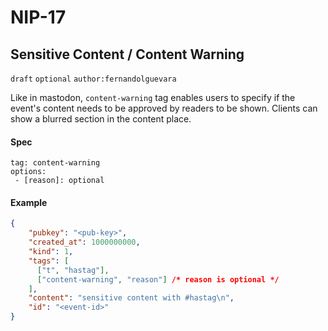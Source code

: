 NIP-17
======

Sensitive Content / Content Warning
-----------------------------------

`draft` `optional` `author:fernandolguevara`

Like in mastodon, `content-warning` tag enables users to specify if the event's content needs to be approved by readers to be shown.
Clients can show a blurred section in the content place.

#### Spec

```
tag: content-warning
options:
 - [reason]: optional  
```

#### Example

```json
{
    "pubkey": "<pub-key>",
    "created_at": 1000000000,
    "kind": 1,
    "tags": [
      ["t", "hastag"],
      ["content-warning", "reason"] /* reason is optional */
    ],
    "content": "sensitive content with #hastag\n",
    "id": "<event-id>"
}
```
